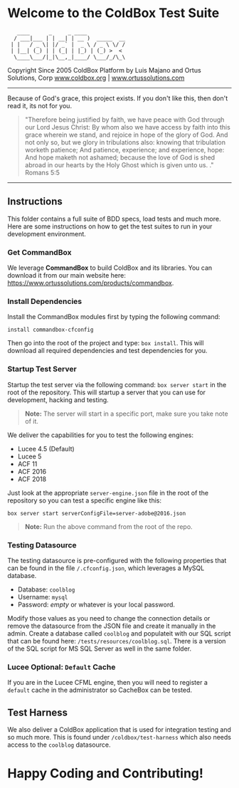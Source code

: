 # Welcome to the ColdBox Test Suite

```
   ____      _     _ ____
  / ___|___ | | __| | __ )  _____  __
 | |   / _ \| |/ _` |  _ \ / _ \ \/ /
 | |__| (_) | | (_| | |_) | (_) >  <
  \____\___/|_|\__,_|____/ \___/_/\_\

```

Copyright Since 2005 ColdBox Platform by Luis Majano and Ortus Solutions, Corp
www.coldbox.org | www.ortussolutions.com

----

Because of God's grace, this project exists. If you don't like this, then don't read it, its not for you.

>"Therefore being justified by faith, we have peace with God through our Lord Jesus Christ:
By whom also we have access by faith into this grace wherein we stand, and rejoice in hope of the glory of God.
And not only so, but we glory in tribulations also: knowing that tribulation worketh patience;
And patience, experience; and experience, hope:
And hope maketh not ashamed; because the love of God is shed abroad in our hearts by the
Holy Ghost which is given unto us. ." Romans 5:5

----

## Instructions

This folder contains a full suite of BDD specs, load tests and much more.  Here are some
instructions on how to get the test suites to run in your development environment.

### Get CommandBox

We leverage **CommandBox** to build ColdBox and its libraries.  You can download it from our main website here: https://www.ortussolutions.com/products/commandbox.

### Install Dependencies

Install the CommandBox modules first by typing the following command:

```
install commandbox-cfconfig
```

Then go into the root of the project and type: `box install`. This will download all required dependencies and test dependencies for you.

### Startup Test Server

Startup the test server via the following command: `box server start` in the root of the repository. This will startup a server that you can use for development, hacking and testing.

> **Note:** The server will start in a specific port, make sure you take note of it.

We deliver the capabilities for you to test the following engines:

* Lucee 4.5 (Default)
* Lucee 5
* ACF 11
* ACF 2016
* ACF 2018

Just look at the appropriate `server-engine.json` file in the root of the repository so you can test a specific engine like this:

```
box server start serverConfigFile=server-adobe@2016.json
```

> **Note:** Run the above command from the root of the repo.

### Testing Datasource

The testing datasource is pre-configured with the following properties that can be found in the file `/.cfconfig.json`, which leverages a MySQL database.

* Database: `coolblog`
* Username: `mysql`
* Password: *empty* or whatever is your local password.

Modify those values as you need to change the connection details or remove the datasource from the JSON file and create it manually in the admin.  Create a database called `coolblog` and populateit with our SQL script that can be found here: `/tests/resources/coolblog.sql`.  There is a version of the SQL script for MS SQL Server as well in the same folder.

### Lucee Optional: `Default` Cache

If you are in the Lucee CFML engine, then you will need to register a `default` cache in the administrator so CacheBox can be tested.

## Test Harness

We also deliver a ColdBox application that is used for integration testing and so much more.  This is found under `/coldbox/test-harness` which also needs access to the `coolblog` datasource.

# Happy Coding and Contributing!
